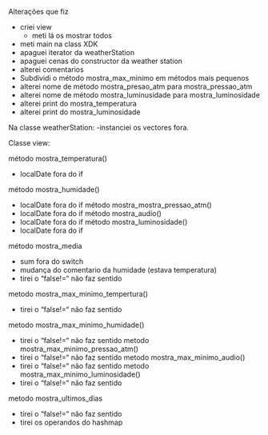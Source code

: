 Alterações que fiz

- criei view
    - meti lá os mostrar todos
- meti main na class XDK
- apaguei iterator da weatherStation
- apaguei cenas do constructor da weather station
- alterei comentarios
- Subdividi o método mostra_max_minimo em métodos mais pequenos
- alterei nome de método mostra_presao_atm para mostra_pressao_atm
- alterei nome de método mostra_luminusidade para mostra_luminosidade
- alterei print do mostra_temperatura
- alterei print do mostra_luminosidade


Na classe weatherStation:
-instanciei os vectores fora.

Classe view:

método mostra_temperatura()
- localDate fora do if

método mostra_humidade()
- localDate fora do if
método mostra_mostra_pressao_atm()
- localDate fora do if
método mostra_audio()
- localDate fora do if
método mostra_luminosidade()
- localDate fora do if


método mostra_media
- sum fora do switch
- mudança do comentario da humidade (estava temperatura)
- tirei o “false!=“  não faz sentido

metodo mostra_max_minimo_tempertura()
- tirei o “false!=“  não faz sentido

metodo mostra_max_minimo_humidade()
- tirei o “false!=“  não faz sentido
metodo mostra_max_minimo_pressao_atm()
- tirei o “false!=“  não faz sentido
metodo mostra_max_minimo_audio()
- tirei o “false!=“  não faz sentido
metodo mostra_max_minimo_luminosidade()
- tirei o “false!=“  não faz sentido

metodo mostra_ultimos_dias
- tirei o “false!=“  não faz sentido
- tirei os operandos do hashmap
